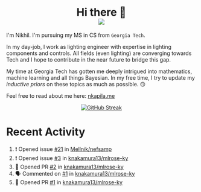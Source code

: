 <h1 align="center">Hi there 👋
<div align="center">
  <a href="https://github.com/nkapila6">
    <img src="https://visitcount.itsvg.in/api?id=nkapila6&label=Profile%20Views&color=12&icon=0&pretty=false" />
  </a>
</div></h1>

I'm Nikhil. I'm pursuing my MS in CS from `Georgia Tech`.

In my day-job, I work as lighting engineer with expertise in lighting components and controls. All fields (even lighting) are converging towards Tech and I hope to contribute in the near future to bridge this gap.

My time at Georgia Tech has gotten me deeply intrigued into mathematics, machine learning and all things Bayesian. In my free time, I try to update my *inductive priors* on these topics as much as possible. 🙃

Feel free to read about me here: [nkapila.me](https://nkapila.me)

<div align="center">
<a href="https://git.io/streak-stats"><img src="https://github-readme-streak-stats.herokuapp.com?user=nkapila6&theme=humoris&date_format=j%2Fn%5B%2FY%5D&mode=weekly&hide_current_streak=true" alt="GitHub Streak" /></a>
</div>

# Recent Activity
<!--START_SECTION:activity-->
1. ❗ Opened issue [#21](https://github.com/Mellnik/nefsamp/issues/21) in [Mellnik/nefsamp](https://github.com/Mellnik/nefsamp)
2. ❗ Opened issue [#3](https://github.com/knakamura13/mlrose-ky/issues/3) in [knakamura13/mlrose-ky](https://github.com/knakamura13/mlrose-ky)
3. 💪 Opened PR [#2](https://github.com/knakamura13/mlrose-ky/pull/2) in [knakamura13/mlrose-ky](https://github.com/knakamura13/mlrose-ky)
4. 🗣 Commented on [#1](https://github.com/knakamura13/mlrose-ky/pull/1#issuecomment-2289410851) in [knakamura13/mlrose-ky](https://github.com/knakamura13/mlrose-ky)
5. 💪 Opened PR [#1](https://github.com/knakamura13/mlrose-ky/pull/1) in [knakamura13/mlrose-ky](https://github.com/knakamura13/mlrose-ky)
<!--END_SECTION:activity-->